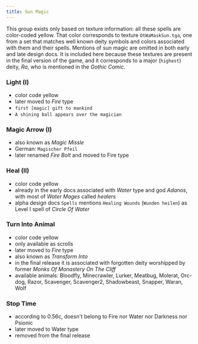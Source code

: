 ```yaml
---
title: Sun Magic
---
```


This group exists only based on texture information: all these spells are color-coded yellow. That color corresponds to texture `OtWaMaskSun.tga`, one from a set that matches well known deity symbols and colors associated with them and their spells. Mentions of sun magic are omitted in both early and late design docs. It is included here because these textures are present in the final version of the game, and it corresponds to a major (`highest`) deity, _Ra_, who is mentioned in the _Gothic Comic_.

### Light (I)
- color code yellow
- later moved to _Fire_ type
- `first [magic] gift to mankind`
- `A shining ball appears over the magician`

### Magic Arrow (I)
- also known as _Magic Missle_
- German: `Magischer Pfeil`
- later renamed _Fire Bolt_ and moved to Fire type

### Heal (II)
- color code yellow
- already in the early docs associated with _Water_ type and god _Adanos_, with most of _Water Mages_ called _healers_
- alpha design docs `Spells` mentions `Healing Wounds` (`Wunden heilen`) as Level I spell of _Circle Of Water_ 

### Turn Into Animal
- color code yellow
- only available as scrolls
- later moved to _Fire_ type
- also known as _Transform Into_
- in the final release it is associated with forgotten deity worshipped by former _Monks Of Monastery On The Cliff_
- available animals: Bloodfly, Minecrawler, Lurker, Meatbug, Molerat, Orc-dog, Razor, Scavenger, Scavenger2, Shadowbeast, Snapper, Waran, Wolf

### Stop Time
- according to 0.56c, doesn't belong to Fire nor Water nor Darkness nor Psionic
- later moved to Water type
- removed from the final release
